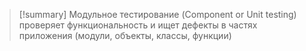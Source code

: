 
> [!summary] Модульное тестирование (Component or Unit testing)
> проверяет функциональность и ищет дефекты в частях приложения (модули, объекты, классы, функции)
